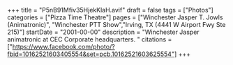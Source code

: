 +++
title = "P5nB91Mfiv35HjekKlaH.avif"
draft = false
tags = ["Photos"]
categories = ["Pizza Time Theatre"]
pages = ["Winchester Jasper T. Jowls (Animatronic)", "Winchester PTT Show","Irving, TX (4441 W Airport Fwy Ste 215)"]
startDate = "2001-00-00"
description = "Winchester Jasper animatronic at CEC Corporate headquarters. "
citations = ["https://www.facebook.com/photo/?fbid=10162521603405554&set=pcb.10162521603625554"]
+++
